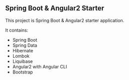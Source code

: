 Spring Boot & Angular2 Starter
-

This project is Spring Boot & Angular2 starter application.

It contains:

- Spring Boot
- Spring Data 
- Hibernate
- Lombok
- Liquibase
- Angular2 with Angular CLI
- Bootstrap